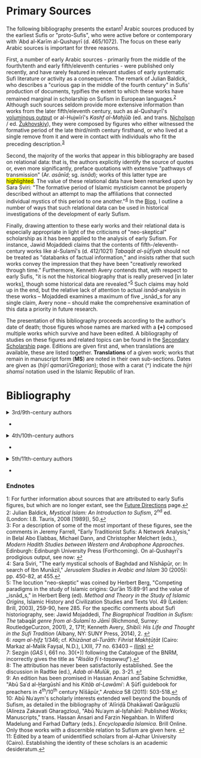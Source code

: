 <h1>Primary Sources</h1>

The following bibliography presents the extant<sup id="note1">[1](#f1)</sup> Arabic sources produced by the earliest Sufis or "proto-Sufis", who were active before or contemporary with ʿAbd al-Karīm al-Qushayrī (d. 465/1072). The focus on these early Arabic sources is important for three reasons.

First, a number of early Arabic sources - primarily from the middle of the fourth/tenth and early fifth/eleventh centuries - were published only recently, and have rarely featured in relevant studies of early systematic Sufi literature or activity as a consequence. The remark of Julian Baldick, who describes a "curious gap in the middle of the fourth century" in Sufis' production of documents, typifies the extent to which these works have remained marginal in scholarship on Sufism in European languages.<sup id="note2">[2](#f2)</sup> Although such sources seldom provide more extensive information than works from the later fifth/eleventh century, such as al-Qushayrī's [voluminous output](https://www.academia.edu/11926762/The_Textual_Legacy_of_Abū_l-Qāsim_al-Qušayrī_A_Bibliographic_Record "Bibliography by Martin Nguyen and Francesco Chiabotti") or al-Hujwīrī's _Kashf al-Maḥjūb_ (ed. and trans. [Nicholson](https://archive.org/details/kashfalmahjub00usmauoft/page/n3 "Download") / ed. [Žukhovskiy](https://drive.google.com/open?id=1nJjaKR8gasakwm1EixCQ25dfPKJt1rZu "Download")), they were composed by figures who either witnessed the formative period of the late third/ninth century firsthand, or who lived at a single remove from it and were in contact with individuals who fit the preceding description.<sup id="note3">[3](#f3)</sup>

Second, the majority of the works that appear in this bibliography are based on relational data: that is, the authors explicitly identify the source of quotes or, even more significantly, preface quotations with extensive "pathways of transmission" (Ar. _asānīd_; sg. _isnād_); works of this latter type are <span style="background-color: #FFFF00">highlighted</span>. The value of these relational data have been remarked upon by Sara Sviri: "The formative period of Islamic mysticism cannot be properly described without an attempt to map the affiliations that connected individual mystics of this period to one another."<sup id="note4">[4](#f4)</sup> In the [Blog](http://zurstadt/github.io/digitalsufism/blog), I outline a number of ways that such relational data can be used in historical investigations of the development of early Sufism.

Finally, drawing attention to these early works and their relational data is especially appropriate in light of the criticisms of "neo-skeptical" scholarship as it has been applied to the analysis of early Sufism. For instance, Jawid Mojaddedi claims that the contents of fifth-/eleventh-century works like al-Sulamī's (d. 412/1021) _Ṭabaqāt al-ṣūfīyah_ should not be treated as "databanks of factual information," and insists rather that such works convey the impression that they have been "creatively reworked through time." Furthermore, Kenneth Avery contends that, with respect to early Sufis, "it is not the historical biography that is really preserved [in later works], though some historical data are revealed."<sup id="note5">[5](#f5)</sup> Such claims may hold up in the end, but the relative lack of attention to actual _isnād_-analysis in these works – Mojaddedi examines a maximum of five _isnād_s for any single claim, Avery none – should make the comprehensive examination of this data a priority in future research.  

The presentation of this bibliography proceeds according to the author's date of death; those figures whose names are marked with a **(+)** composed multiple works which survive and have been edited. A bibliography of studies on these figures and related topics can be found in the [Secondary Scholarship](https://zurstadt.github.io/digitalsufism/secondarysources) page. Editions are given first and, when translations are available, these are listed together. **Translations** of a given work; works that remain in manuscript form (**MS**) are noted in their own sub-sections. Dates are given as (_hijrī qamarī/Gregorian_); those with a carat (^) indicate the _hijri shamsī_ notation used in the Islamic Republic of Iran. 


# Bibliography

<details>
  <summary>3rd/9th-century authors</summary>  
  
   -  

###### Abū al-Shaykh Muḥammad b. al-Ḥusayn al-Burjulānī (d. Baghdad, 852-3)  
<details>
  <summary>Edited Works</summary>
-- ʿĀmir Ḥasan Ṣabrī (ed.). <span style="background-color: #FFFF00">_Kitāb al-Karam wa-l-jūd wa-sakhāʾ al-nufūs_</span>. Beirut: Dār Ibn Ḥazm, 1412/1991. [(link)](https://drive.google.com/open?id=1I5ZkBit4dDwfASXCTJtJUHbCCG1dKgH- "Download") = pp. 3-43 (Part A), in Bernd Radtke (ed.). _Materialen zur alten islamische Frömigkeit_, Basic Texts in Islamic Mysticism Vol. 2. Leiden: Brill, 2008. 
</details>

   -  

###### Abū ʿAbd Allāh al-Ḥārith b. Asad al-Muḥāsibī (d. Baghdad, 243/857) (+)  
<details>
  <summary>Edited Works</summary>
  
</details>

   -  

###### Abū Isḥāq Ibrāhīm b. ʿAbd Allāh Ibn al-Junayd al-Khuttalī (d. Baghdad, ca. 260-270/873-883) (+)  

<details>
  <summary>Edited Works</summary>

  -- Abd al-Karīm Zuhūr ʿAdī and Aḥmad Rātib al-Naffakh. “<span style="background-color: #FFFF00">_Kitāb al-maḥabbah li-llāh_</span>,” in _Majallat Majmaʿ al-Lughah al-ʿArabīyah bi-Dimashq_ 58/4 (1983): pp. 658-729 [(link)](http://www.arabacademy.gov.sy/uploads/magazine/mag58/mag58-4-1.pdf "Download"); 59/1 (1984): pp. 3-44 [(link)](http://www.arabacademy.gov.sy/uploads/magazine/mag59/mag59-1-1.pdf "Download"); 59/2 (1984): pp. 245-284 [(link)](http://www.arabacademy.gov.sy/uploads/magazine/mag59/mag59-2-2.pdf "Download"); 59/3 (1984): pp. 463-504 [(link)](http://www.arabacademy.gov.sy/uploads/magazine/mag59/mag59-3-2.pdf "Download") = ʿAbd Allāh Badrān (ed.). Damascus: Dār al-Makatabī, 1423/2002 = pp. 47-194 (Part B), in Bernd Radtke (ed.). _Materialen zur alten islamische Frömigkeit_, Basic Texts in Islamic Mysticism Vol. 2. Leiden: Brill, 2008.  

  -- Aḥmad Muḥammad Nūr Sayf (ed.). _Suʾālāt Ibn al-Junayd Abū Isḥāq Ibrāhīm b. ʿAbd Allāh al-Khuttalī li-Abī Zakariyyāʾ Yaḥyā b. Maʿīn_. Medina: Maktabat al-Dār, 1408/1988. [(link)](https://archive.org/details/alfirdwsiy2018_gmail_2523/page/n3 "Download")
</details>  

   -  

###### Abū Saʿīd Aḥmad b. ʿĪsā al-Kharrāz** (d. Egypt, ca. 286/897) (+)  
<details>
  <summary>Edited Works</summary>

  -- Qāsim al-Samarrāʾī. "Rasāʾil al-Kharrāz, Abū Saʿīd al-Kharrāz m. 286," _Majallat al-Majmaʿ al-ʿIlmī al-ʿIraqī_ 15 (1967), 158-212. [(link)](https://drive.google.com/open?id=1RVQC_9GKQIqYcYqFPXGnseq7pNrPiJ2P "Download")

  -- pp. ١-٨٣ (Ar.). In A.J. Arberry (ed.), _Kitāb al-Ṣidq_, Islamic Research Association Vol 6. London: Oxford University Press, 1937 [(link)](https://drive.google.com/open?id=1gGEdCYj3vZDJirmbYiw4r760sILYBwLF "Download") = ʿAbd al-Ḥalīm Maḥmūd (ed.), _Kitāb al-Ṭarīq ilā llāh - Kitāb al-Ṣidq_, Fifth printing. Cairo: Dār al-Maʿārif, 1988 [(link)](https://drive.google.com/open?id=1IJt7vrSA1hTTTu2OSGNZulmK_LDVsz_K "Download") = Ḥasan al-Samāḥī and ʿAbd al-Wahhāb ʿAzzām (eds.). Damascus: Dār al-Qādirī, 1997 = ʿAbd al-Munʿim Khalīl Ibrāhīm (ed.). Beirut: Dār al-Kutub al-ʿIlmīyah, 2001.
</details>

<details>
  <summary>Translations</summary>
  -- pp. 1-67 in Arberry, _The Book of Truthfulness (Kitāb al-ṣidq)_.  
</details>

</details>

   -  

<details>
  <summary>4th/10th-century authors</summary>
  
###### Abū al-Ḥusayn Muḥammad b. Aḥmad al-Baghawī al-Nūrī (d. Iraq?, ca. 295/907)

<details>
  <summary>Edited Works</summary>

  --  _Maqāmāt al-Qulūb_, 133ff, in Paul Nwyia, "Textes mystiques inédits d'Abū-l-Ḥasan [_sic_] al-Nūrī (m. 295/907) avec introduction et notes," _Mélanges de l'Université Saint-Joseph_ 44/9 (Beirut: Impremerie Catholique, 1968): pp. 118-154; repr., with introduction in Persian by ʿAlīriḍā Dhakāwatī Qarāguzlū (Alireza Zakavati Gharagzlou). _Maʿārif Islāmī_ 16-17 (1368^/2000): 81-119. [(link)](http://ensani.ir/file/download/article/20101118170124-117.pdf "Download") = pp. 1-24, in al-Qāsim al-Sāmarrāʾī (ed.). _al-Taṣawwuf al-Baghdādī wa-l-Taṣawwuf al-Khurāsānī: Thalāth Rasāʾil_. Baghdad: Dār al-Warrāq li-l-Nashr, 2013.  
  
</details>

   -  

###### Abū al-Qāsim al-Junayd b. Muḥammad al-Qawāwīrī (d. Baghdad, 298/910-11)

<details>
  <summary>Edited Works</summary>

  -- _Rasāʾil_, pp. ١-٦٣ (Ar.). In ʿAlī Ḥasan ʿAbd al-Qādir (Ali Hassan Abdel-Kader), _The Life, Personality, and Writings of al-Junayd: A Study of the Third/Ninth Century with an Edition and Translation of His Writings_. London: Luzac & Co. with the E.J.W. Gibb Memorial Series, 1962 [(link)](https://archive.org/details/TheLifePersonalityAndWritingsOfAlJunayd/page/n3 "Download") = Cairo: Baraʿī wa-Jiddāy 1988; second ed. 2001. [(link)](https://ia902909.us.archive.org/3/items/24398893/rsael-aljned-alj-ar_ptiff.pdf "Download")  
  -- Jamāl Rajab Sīdbī (ed.). _Rasāʾil al-Junayd: Awwal ʿAmal yajmaʿ kull rasāʾil al-imām al-Junayd wa-aqwālahu al-maʾthūrah_. Damascus: Dār al-Iqrāʾ 2005; idem, _al-Junayd: al-Aʿmāl al-Kāmilah_. Cairo: al-Hayʾah al-Miṣrīyah al-ʿĀmmah li-l-Kitāb, 2014.  
  
</details>

<details>
  <summary>Translations</summary>
  
-- pp. 122-183 (En.). In ʿAbd al-Qādir, _The Life_.  
-- pp. 108ff. In Süleyman Ateş, _Cüneyd-i Baǧdâdî: Havati, Eserleri ve Mektuplari_. Istanbul: Sönmez Neşriyat, 1969; second ed. 1970; third ed. 1990.

</details>

   -  

###### Abū Saʿīd Aḥmad b. Muḥammad b. Ziyād Ibn al-Aʿrābī (d. Mecca, 340/951)  (+)  

<details>
  <summary>Edited Works</summary>
  
 -- Majdī Fatḥī al-Sayyid Ibrāhīm (ed.). <span style="background-color: #FFFF00">_al-Qubal wa-l-muʿānaqah wa-l-muṣāfaḥah_</span>. Cairo: Maktabat al-Qurʾān, 1408/1988. [(link)](https://drive.google.com/open?id=1M-SfpqCGcg4kh81tMERASVsQS0ufyQaB)  
 -- ʿĀmir Najjār and Khadījah Muḥammad Kāmil (eds.). _Kitāb fīhi Maʿnā al-Zuhd wa-l-Maqālāt wa-Ṣifat al-Zāhidīn_. Cairo: Maṭbaʿat Dār al-Kutub al-Miṣrīyah, 1998. [(link)](https://ia800301.us.archive.org/34/items/zuhday/zuhdaar.pdf "Download") = Saʿd ʿAbd al-Ghaffār ʿAlī (ed.) Beirut: Dār al-Kutub al-ʿIlmīyah, /1424/2003.  
 -- ʿAbd al-Muḥsin b. Ibrāhīm b. Ahmad al-Ḥusaynī (ed.). _Kitāb al-Muʿjam_, 3 vols. in one. Riyad: Dār Ibn al-Jawzī, 1418/1997 [(link)](https://archive.org/details/miamia "Download") = Muḥammad Naṣṣār and al-Sayyid Yūsuf Aḥmad (eds.). _Muʿjam Shuyūkh Ibn al-Aʿrābī_, 2 vols. Beirut: Dār al-Kutub al-ʿIlmīyah, 1418/1998.
 
</details>

<details>
  <summary>MS</summary>
  
  -- _Risālah fī al-mawāʿiẓ wa-l-fawāʾid wa-ghayri dhālika_, Dār al-Kutub al-Miṣrīyah 1/346<sup id="note6">[6](#f6)</sup>

</details>

   -  
 
###### Abū Muḥammad Jaʿfar b. Muḥammad b. Nuṣayr al-Khuldī (d. Baghdad, 348/959)  (+)  

<details>
  <summary>Edited Works</summary>
  
 -- Majdī Fatḥī al-Sayyib Ibrāhīm (ed.). <span style="background-color: #FFFF00">_al-Fawāʾid wa-l-zuhd wa-l-raqāʾiq wa-l-marāthī_</span>. Ṭanṭā: Dār al-Ṣaḥābah li-l-Turāth, 1409/1989. [(link)](https://archive.org/details/FPfzrm "Download")  
 -- <span style="background-color: #FFFF00">“_Majālis al-ḥadīth_,”</span> pp. 203-212; pp. 213-221; pp. 274-281; pp. 294-301. In Nabīl Saʿd al-Dīn Jarrār (ed.), _Majmūʿ fīhi ʿasharah ajzāʾ ḥadīthīyah_, Majāmiʿ al-Ajzāʾ al-Ḥadīthīyah Vol. 2. Beirut: Dār al-Bashāʾir al-Islāmīyah, 1422/2001).  [(link)](https://ia600704.us.archive.org/21/items/waq54283/54283.pdf "Download")  
 -- "<span style="background-color: #FFFF00">_Fawāʾid al-Khuldī intiqāʾu Abī Ḥafṣ ʿUmar b. al-Sarī al-Baṣrī_</span>," pp. 131-232. In Nabīl Saʿd al-Dīn Jarrār (ed.), _Majmūʿ fīhi thalāthah ajzāʾ ḥadīthīyah_,  Silsilat al-Nashr al-Waqafī Vol. 1. Beirut: Dār al-Bashāʾir al-Islāmīyah 1431/2010. [(link)](https://ia800306.us.archive.org/34/items/3ajza/3ajza.pdf "Download")  
 
</details>

<details>
  <summary>MS</summary>
  
  -- _Miḥnat Abī ʿAbd Allāh Muḥammad b. Idrīs al-Shāfiʿī_, Al-Maktabah al-Asadīyah (al-Maktabah al-Ẓāhirīyah), _majmūʿ_ 10 ff 145a-147b.
  -- _Waṣīyah_.<sup id="note7">[7](#f7)</sup>. Al-Maktabah al-Waṭanīyah al-Maghribīyah, Kattānī 486/14 ff 468-471. [(link)](http://opac.bnrm.ma:8000/cgi-bin/gw_2011_1_4_4/chameleon "Bibliothèque Nationale du Royaume du Maroc")
  
</details>

   -  
 
###### Abū Naṣr ʿAbd Allāh b. ʿAlī al-Sarrāj al-Ṭūsī (d. Ṭūs, 370/980)  

<details>
  <summary>Edited Works</summary> 
  
-- R.A. Nicholson (ed. and trans.). _The Kitāb al-Lumaʿ fī ʾl-taṣawwuf_, E.J.W. Gibb Memorial Series Vol. 22. Leiden: Brill and London: Luzac & Co, 1914 [(link)](https://drive.google.com/open?id=10IhO7jgOfeUKkbkwll2akx_i6RH_OlVp "Download") = ʿAbd al-Ḥalīm Maḥmūd and ʿAbd al-Bāqī Surūr (eds.). Cairo: Dār al-Kutub al-Ḥadīthah and Baghdad: Maktabah al-Muthannā, 1380/1960 [(link)](https://drive.google.com/open?id=1Cf-PcBU0rXKE7Al0yREC9gUVmbGNKgKy)  
-- A.J. Arberry (ed.). _Pages from the Kitāb al-Lumaʿ of Abū Naṣr al-Sarrāj_. London: Luzac & Company with the assistance of the E.J.W. Gibb Memorial Trust, 1947.  

</details>

<details>
  <summary>Translations</summary>
  
-- Richard Gramlich (ed. and trans.). _Schlaglichter über das Sufituum. Abū Naṣr as-Sarrāǧs Kitāb al-lumaʿ_, Freiburger Islamstudien Bd. 13. Stuttgart: Franz Steiner, 1990.  

</details>

   -  

###### Abū ʿAbd Allāh Muḥammad Ibn Khafīf (b. Ifsākshādh / Isfākshādh) al-Shīrāzī (d. 372/982) (+)

<details>
  <summary>Edited Works</summary>
  
  -- _al-Muʿtaqad al-ṣaghīr_, pp. 284-308. In Abū al-Ḥasan ʿAlī b. Muḥammad al-Daylamī (trans. into Persian by Rukn al-Dīn Yaḥyā b. Junayd al-Shīrāzī). _Sīrāt-i Abū ʿAbd Allāh b. Khafīf al-Shīrāzī_, ed. Annemarie Schimmel. Ankara: Türk Tarih Kurumu Basimevi and Ankara Üniversitesi Ilahiyat Fakültesi, 1955; repr. Tehran: Intishārāt-i Bābāk, 1363^/1984.   
  -- _Waṣīyah_, pp. 274-283. In _Sīrat-i Abū ʿAbd Allāh b. Khafīf al-Shīrāzī_, ed. Schimmel.
  -- _Kitāb Faḍl al-Taṣawwuf (ʿalā al-madhāhib)_. In Fāṭimeh ʿAlāqeh and Kāẓim Bargnīsī, "_Risālah-yi 'Faḍl al-taṣawwuf ʿalā al-madhāhib': taʾlīf Abū ʿAbd Allāh Muḥammad b. Khafīf_," _Maʿārif Islāmī_ 43-44 (1377^/1998): 51-80. [(link)](http://ensani.ir/file/download/article/20101118190854-265.pdf "Download")  
  -- _Kitāb al-Iqtiṣād_, pp. 443-486. In Florian Sobieroj, _Ibn Ḫafīf aš-Šīrāzī und seine Schrift Novizen erziehung (Kitāb al-Iqtiṣad). Biographische Studien, Edition und Übersetzung_, Beiruter Texte und Studien Bd. 57. Beirut: Franz Steiner, 1998. [(link)](http://menadoc.bibliothek.uni-halle.de/inhouse/content/titleinfo/2052628?query=sobieroj "Download")  
  -- _Kitāb/Risālah Sharaf al-Faqr/al-Fuqarāʾ_. In Fāṭima ʿAlāqah. _Maʿārif Islāmī_ 46 (1378^/1999): 98-132. [(link)](http://ensani.ir/file/download/article/20101118192456-283.pdf "Download") 
  
</details>

<details>
  <summary>MS</summary>
  
  -- _Khawwāṣ al-āyāt/Kitāb Sharḥ Khāṣṣiyyat al-Āyāt al-Bayyināt wa-Jawāmiʿ al-Daʿawāt_. Istanbul: Süleymaniye, Feyzullah Ef. 1296.
  
</details>

<details>
  <summary>Translation</summary>
  
  -- _Das 'Kitāb al-Iqtiṣād' des Ibn Ḫafīf_, pp. 317-384. In Sobieroj, _Ibn Ḫafīf_.  
  
</details>

   -  

###### Abū Bakr Muḥammad b. Isḥāq al-Kalābādhī (d. 380/990) (+)  

<details>
  <summary>Edited Works</summary>
 
-- A.J. Arberry (ed.) _al-Taʿarruf li-Madhhab Ahl al-Taṣawwuf_. Cairo: Maktabat al-Khānjī, 1936 [(link)](https://archive.org/details/123boukrika44_maktoob_20140203_2202 "Download") = Maḥmūd Amīn Nawāwī (ed.) Cairo: Maktabat al-Kullīyāt al-Azharīyah, 1992  = Aḥmad Shams al-Dīn (ed.). Beirut: Dār al-Kutub al-ʿIlmīyah, 1422/2001.

-- Muḥammad Ḥasan Muḥammad Ḥasan Ismāʿīl and Aḥmad Farīd Mazyadī (eds.). _Baḥr al-Fawaʾid al-mashhūr bi-Maʿānī al-Akhbār_. Beirut: Dār al-Kutub al-ʿIlmīyah, 1999 = Wajīh Kamāl al-Dīn Zakkī (ed.), 2 vols. Alexandria: Dār al-Salām, 1429/2008.  [(link)](https://drive.google.com/open?id=1hhg1e9T6eVl4noRoTbDH8OYy-loJImoB "Download")

</details>  
   
<details>
  <summary>Translations</summary>
  
-- Arberry (trans.). _The Doctrine of the Sufis_. Cambridge: Cambridge University Press, 1935. [(link)](https://archive.org/details/in.gov.ignca.2143 "Download")  
-- Roger Deladrière. _Traité de soufisme: les maîtres et les étapes_. Paris: Sindbad, 1981.  
-- Muḥammad Jawād Sharīʿat (ed. and trans.) _Matn u tarjameh: Kitāb-i Taʿarruf_. Tehran: Imārat-i Asāṭīr, 1992.  
Paolo Urizzi and Denis Grill (trans.). Il Sufismo: _Nelle parole degli antichi_ [_Sufism: In the Words of the Ancients_], Machina Philosophorum: Testi e studi culture euromediterranee Vol. 3. Palermo: Officina di Studi Medievali, 2002.  
-- Süleyman Uludaǧ (trans.) _Doǧuş devrinde tasavvuf_. Istanbul: Dergäh Yayınları, 2013. 

</details>

   -  

###### Abū Jaʿfar Muḥammad b. al-Ḥusayn b. Aḥmad b. Yazdānyār (d. late 4th/10th c.?)    

<details>
  <summary>Edited Works</summary>  
  
-- pp. ١-١١٦(Ar.). In John Alden Williams _Rawḍat al-Murīdīn of Shaykh Abū Jaʿfar Ibn Yazdānyār_. PhD Dissertation: Princeton University, 1960. [(link)](https://drive.google.com/open?id=1DbgmntM_zM5sv7mqcb7IXzhpyi1B5-bi "Download")
  
</details>  

   -  

###### _Kitāb Ādāb al-Mulūk_ (Anonymous)<sup id="note8">[8](#f8)</sup>

<details>
  <summary>Edited Works</summary>
  
-- Bernd Radtke (ed.), _Adab al-Mulūk: Ein Handbuch zur islamischen Mystik aus dem 4./10. Jahrhundert_, Beiruter Texte und Studien Bd. 37. Beirut: Franz Steiner, 1991. [(link)](http://menadoc.bibliothek.uni-halle.de/inhouse/content/titleinfo/1473511 "Download")

</details>

<details>
  <summary>Translations</summary>
  
-- Richard Gramlich (trans.). _Lebensweise der Könige: Adab al-Mulūk, ein Handbuch zur islamischen Mystik_, Abhandlungen für die Kunde des Morgenlandes, Bd. L,3. Marburg: Deutsche Morgenländische Gesellschaft and Stuttgart: Franz Steiner, 1993.

</details>

</details>

   -  

<details>
  <summary>5th/11th-century authors</summary> 

###### Abū ʿAlī al-Ḥasan b. al-Ḥusayn, Ibn Ḥamakān al-Shāfiʿī (d. Baghdad, 405/1014-15)

<details>
  <summary>Edited Works</summary>  
  
-- ʿĀmir Ḥasan Ṣabrī (ed.). <span style="background-color: #FFFF00">_Min Kitāb al-Zuhd li-l-imām al-ḥāfiẓ shaykh al-muḥaddithīn Abī Ḥātim Muḥammad b. Idris al-Ḥanẓalī al-Rāzī wa-yalīhi al-Kitāb al-Fawāʾid wa-l-akhbār wa-l-ḥikāyāt_</span>, Silsilat al-Kutub wa-l-Ajzāʾ Nos. 16-17. Beirut: Dār al-Bashāʾir al-Ismālīyah, 1422/2001. [(link)](https://archive.org/details/Zohd-abouHatem "Download")  

</details>

   -  

###### Abū Saʿd ʿAbd al-Mālik b. Muḥammad b. Ibrāhīm al-Khar(k/g)ūshī (d. Nishapur, 406/1015-16) (+)  

<details>
  <summary>Edited Works</summary>
  
-- Bassām Muḥammad Bārūd (ed.). _Tahdhīb al-asrār_. (Abu Dhabi: Al-Mujammaʿ al-Thaqafī, 1999 = Sayyid Muḥammad ʿAlī (ed.) Beirut: Dār al-Kutub al-ʿIlmīyah, 1427/2006.  
-- Abū ʿĀṣim Nabīl b. Hāshim al-Ghamrī Āl Baʾlawī (ed.), _Manāḥil al-shifāʾ wa-manāhil al-ṣafāʾ bi-taḥqīq 'Kitāb Sharaf al-Muṣṭafā' (riwāyāt Abī al-Qāsim ʿAbd al-Karīm b. Hawāzin al-Qushayrī)_, 6 vols. Mecca: Dār al-Bashāʾir al-Islāmīyah, 2003. [(link)](https://drive.google.com/open?id=1C9pExXyJASLQr1at3ZXTwbkvGNd1u1E- "Download") 

</details>

<details>
  <summary>MS</summary>
  
-- _Kitāb al-Lawāmiʿ_. Vatican Library, [Vat.ar. 1642](http://www.mss.vatlib.it/guii/console?service=shortDetail "Shelfmark Record") (Edition forthcoming?).<sup id="note9">[9](#f9)</sup>   

</details>

   -  

###### Abū ʿAbd al-Raḥmān al-Sulamī (d. Nishapur, 412/1021)  (+)  

<details>
  <summary>Edited Works</summary>
  
-- Nūr al-Dīn Shuraybah (ed.). <span style="background-color: #FFFF00">_Ṭabaqāt al-ṣūfīyah_</span>. Cairo: Al-Maṭbaʿah al-Azharīyah, 1953; 2<sup>nd</sup> ed., Cairo: Maktabat al-Khānjī, 1965; 3<sup>rd</sup> ed., Cairo: Maktabat al-Khānjī, 1987 [(link)](https://archive.org/details/TabakatSufiya "Download") = Johannes Pedersen (ed.). _Kitāb Ṭabaqāt al-ṣūfīyah. Texte arabe avec une introduction et un index_. Leiden: Brill, 1960. [(link)](https://archive.org/details/in.ernet.dli.2015.425166 "Download")  

</details>

<details>
  <summary>Translations</summary>
  
</details>

   -  

###### Abū Saʿd Aḥmad b. Muḥammad b. Aḥmad al-Mālīnī (d. Miṣr, 412/1021-22)  

<details>
  <summary>Edited Works</summary>
  
 -- ʿĀmir Ḥasan Ṣabrī (ed.). <span style="background-color: #FFFF00">_Kitāb al-Arbaʿūn fī shuyūkh al-taṣawwuf_</span>, al-Ajzāʾ wa-l-Kutub al-Ḥadīthīyah Vol. 4. Beirut: Dār al-Bashāʾir al-Islāmīyah, 1417/1997. [(link)](https://drive.google.com/open?id=1xpQGhd_bHA2PUleYWIAT1DNYaqc5LxCp "Download")  

</details>

   -  

###### Abū Saʿīd Muḥammad b. ʿAlī b. ʿAmr an-Naqqāsh al-Ḥanbalī (d. Isfahan, 414/1023)  (+)

<details>
  <summary>Edited Works</summary>
  
-- Majdī Fatḥī al-Sayyid Ibrāhīm (ed.). <span style="background-color: #FFFF00">_Fawāʾid al-ʿIrāqīyīn_</span>. Cairo: Maktabat al-Qurʾān, 1410/1990. [(link)](https://drive.google.com/open?id=1BHtwPwHOI43oEwTI7zZttk_ylM_65Oku "Download")  

</details>

<details>
  <summary>MS</summary>
  
  -- <span style="background-color: #FFFF00">_Al-Amālī - thalāthah majālis minhā_</span>. Al-Maktabah al-Asadīyah (al-Maktabah al-Ẓāhirīyah), _majmūʿ_ 20 ff. 40-52.
  
</details>

   -  

###### Abū Nuʿaym Aḥmad b. ʿAbd Allāh al-Iṣfahānī (d. Isfahan, 430/1038)  (+)<sup id="note10">[10](#f10)</sup>  

<details>
  <summary>Edited Works</summary>
  
-- <span style="background-color: #FFFF00">_Ḥilyat al-awliyāʾ wa-ṭabaqāt al-aṣfiyāʾ_</span> (copied in 422/1031), 10 vols.. Cairo, Maktabat al-Saʿādah, 13/1932-1938<sup id="note11">[11](#f10)</sup>; reprint Beirut: Dār al-Fikr, 1400/1980. [(link)](http://waqfeya.com/book.php?bid=920 "Download")  
-- Badr b. ʿAbd Allāh b. Badr (ed.) <span style="background-color: #FFFF00">_Kitāb al-Arbaʿīn ʿalā Aadhhab al-Mutaḥaqqiqīn min al-Ṣūfīyah</span>, wa-yalīhi al-Juzʾ al-Khāmis min Kitāb al-Arbaʿīn fī Faḍ al-Duʿāʾ wa-l-Dāʿīn_. Beirut: Dār Ibn Ḥazm, 1414/1993. [(link)](https://ia802902.us.archive.org/18/items/22470/8909.pdf "Download")  
-- Maḥmūd Muḥammad al-Ḥaddād (ed.). <span style="background-color: #FFFF00">_Juzʾ min Kitāb Riyāḍat al-abdān_</span>, Bulūgh al-Amānī min al-Ajzāʾ wa-l-Amālī Vol. 5. Riyad: Dār al-ʿĀṣimah, 1408/1988. [(link)](https://ia601406.us.archive.org/28/items/waq35946/35946.pdf "Download")

</details>

   -  

###### Abū al-Ḥasan ʿAlī b. al-Ḥasan al-Sīr(j/k/g)ānī (d. ca. 470/1077)  

<details>
  <summary>Edited Works</summary>
  
-- Mohsen Pourmokhtar (Muḥsin Pūrmukhtār) (ed.). _Al-Bayāḍ wa-l-sawād: Min khaṣāʾis ḥikam al-ʿibād fī naʿt al-murīd wa-l-murād_. Tehran: Muʾassasah-i Pizhūhishī-i Ḥikmat va Falsafah and Berlin: Muʾassasat-i Muṭālaʿāt-i Islamī Dānishgāh-i Āzād-i Berlin, 2011  = Bilal Orfali and Nada Saab (eds.). _Sufism Black and White: A Critical Edition of_ Kitāb al-Bayāḍ wa-l-Sawād _by Abū al-Ḥasan al-Sīrjānī (d. ca. 470/1077)_. Leiden: Brill, 2012.  

</details>

</details>

   -  

### Endnotes
<a id="f1">1</a>: For further information about sources that are attributed to early Sufis figures, but which are no longer extant, see the [Future Directions](https://zurstadt.github.io/digitalsufism/futuredirections) page.[↩](#note1 "Return to text")  
<a id="f2">2</a>: Julian Baldick, _Mystical Islam: An Introduction to Sufism_, 2<sup>nd</sup> ed. (London: I.B. Tauris, 2008 [1989]), 50.[↩](#note2 "Return to text")  
<a id="f3">3</a>: For a description of some of the most important of these figures, see the comments in Jeremy Farrell, "Early Traditionist Sufis: A Network Analysis," in Belal Abo Elabbas, Michael Dann, and Christopher Melchert (eds.), _Modern Hadith Studies between Western and Arabophone Approaches_. Edinburgh: Edinburgh University Press (Forthcoming). On al-Qushayrī's prodigious output, see now: [↩](#note3 "Return to text")  
<a id="f4">4</a>: Sara Sviri, "The early mystical schools of Baghdad and Nīshāpūr, or: In search of Ibn Munāzil," _Jerusalem Studies in Arabic and Islam_ 30 (2005): pp. 450-82, at 455.[↩](#note4 "Return to text")  
<a id="f5">5</a>: The locution "neo-skeptic" was coined by Herbert Berg, "Competing paradigms in the study of Islamic origins: Qurʾān 15:89-91 and the value of _isnād_s," in Herbert Berg (ed). _Method and Theory in the Study of Islamic Origins_, Islamic History and Civilization Studies and Texts Vol. 49 (Leiden: Brill, 2003), 259-90, here 285. For the specific comments about Sufi historiography, see: Jawid Mojaddedi, _The Biographical Tradition in Sufism: The_ ṭabaqāt _genre from al-Sulamī to Jāmī_ (Richmond, Surrey: RoutledgeCurzon, 2001), 2, 171f;
Kenneth Avery, _Shiblī: His Life and Thought in the Sufi Tradition_ (Albany, NY: SUNY Press, 2014), 2. [↩](#note5 "Return to text")   
<a id="f6">6</a>:  _raqm al-ḥifẓ_ 1/346; cf. _Khizānat al-Turāth: Fihrist Makhṭūṭāt_ (Cairo: Markaz al-Malik Fayṣal, N.D.), LXIII, 77 no. 63403 – [(link)](http://shamela.ws/browse.php/book-5678/page-42121#page-62077) [↩](#note6 "Return to text")  
<a id="f7">7</a>: Sezgin (_GAS_ I, 661 no. 30(+)) following the Catalogue of the BNRM, incorrectly gives the title as "_Risāla fī t-taṣawwuf_').[↩](#note7 "Return to text")  
<a id="f8">8</a>: The attribution has never been satisfactorily established. See the discussion in Radtke (ed.), _Adab al-Mulūk_, pp. 3-21. [↩](#note8 "Return to text")  
<a id="f9">9</a>: An edition has been promised in Hassan Ansari and Sabine Schmidtke, "Abū Saʿd al-Ḫargūshī and his _Kitāb al-Lawāmiʿ_: A Ṣūfī guidebook for preachers in 4<sup>th</sup>/10<sup>th</sup> century Nīšāpūr," _Arabica_ 58 (2011): 503-518.[↩](#note9 "Return to text")  
<a id="f10">10</a>: Abū Nuʿaym's scholarly interests extended well beyond the bounds of Sufism, as detailed in the bibliography of ʿAlīriḍā Dhakāwatī Qarāguzlū (Alireza Zakavati Gharagzlou), "Abū Nuʿaym al-Iṣfahānī: Published Works; Manuscripts," trans. Hassan Ansari and Farzin Negahban. In Wilferd Madelung and Farhad Daftary (eds.). _Encyclopædia Islamica_. Brill Online. Only those works with a discernible relation to Sufism are given here. [↩](#note10 "Return to text")  
<a id="f11">11</a>: Edited by a team of unidentified scholars from al-Azhar University (Cairo). Establishing the identity of these scholars is an academic desideratum.[↩](#note11 "Return to text")  
